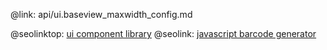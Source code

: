 @link: api/ui.baseview_maxwidth_config.md

@seolinktop: [ui component library](https://webix.com)
@seolink: [javascript barcode generator](https://webix.com/widget/barcode/)